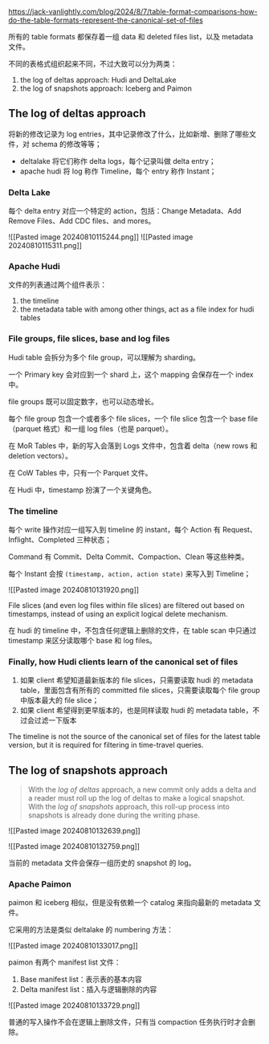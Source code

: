 https://jack-vanlightly.com/blog/2024/8/7/table-format-comparisons-how-do-the-table-formats-represent-the-canonical-set-of-files

所有的 table formats 都保存着一组 data 和 deleted files list，以及 metadata 文件。

不同的表格式组织起来不同，不过大致可以分为两类：

1. the log of deltas approach: Hudi and DeltaLake
2. the log of snapshots approach: Iceberg and Paimon
## The log of deltas approach

将新的修改记录为 log entries，其中记录修改了什么，比如新增、删除了哪些文件，对 schema 的修改等等；

- deltalake 将它们称作 delta logs，每个记录叫做 delta entry；
- apache hudi 将 log 称作 Timeline，每个 entry 称作 Instant；
### Delta Lake

每个 delta entry 对应一个特定的 action，包括：Change Metadata、Add Remove Files、Add CDC files、and mores。

![[Pasted image 20240810115244.png]]
![[Pasted image 20240810115311.png]]

### Apache Hudi

文件的列表通过两个组件表示：

1. the timeline
2. the metadata table with among other things, act as a file index for hudi tables

### File groups, file slices, base and log files

Hudi table 会拆分为多个 file group，可以理解为 sharding。

一个 Primary key 会对应到一个 shard 上，这个 mapping 会保存在一个 index 中。

file groups 既可以固定数字，也可以动态增长。

每个 file group 包含一个或者多个 file slices，一个 file slice 包含一个 base file（parquet 格式）和一组 log files（也是 parquet）。

在 MoR Tables 中，新的写入会落到 Logs 文件中，包含着 delta（new rows 和 deletion vectors）。

在 CoW Tables 中，只有一个 Parquet 文件。

在 Hudi 中，timestamp 扮演了一个关键角色。
### The timeline

每个 write 操作对应一组写入到 timeline 的 instant，每个 Action 有 Request、Inflight、Completed 三种状态； 

Command 有 Commit、Delta Commit、Compaction、Clean 等这些种类。

每个 Instant 会按 `(timestamp, action, action state)` 来写入到 Timeline；

![[Pasted image 20240810131920.png]]



File slices (and even log files within file slices) are filtered out based on timestamps, instead of using an explicit logical delete mechanism.

在 hudi 的 timeline 中，不包含任何逻辑上删除的文件，在 table scan 中只通过 timestamp 来区分读取哪个 base 和 log files。
### Finally, how Hudi clients learn of the canonical set of files

1. 如果 client 希望知道最新版本的 file slices，只需要读取 hudi 的 metadata table，里面包含有所有的 committed file slices，只需要读取每个 file group 中版本最大的 file slice；
2. 如果 client 希望得到更早版本的，也是同样读取 hudi 的 metadata table，不过会过滤一下版本

The timeline is not the source of the canonical set of files for the latest table version, but it is required for filtering in time-travel queries.
## The log of snapshots approach

> With the _log of deltas_ approach, a new commit only adds a delta and a reader must roll up the log of deltas to make a logical snapshot. With the _log of snapshots_ approach, this roll-up process into snapshots is already done during the writing phase.

![[Pasted image 20240810132639.png]]

![[Pasted image 20240810132759.png]]

当前的 metadata 文件会保存一组历史的 snapshot 的 log。

### Apache Paimon

paimon 和 iceberg 相似，但是没有依赖一个 catalog 来指向最新的 metadata 文件。

它采用的方法是类似 deltalake 的 numbering 方法：

![[Pasted image 20240810133017.png]]

paimon 有两个 manifest list 文件：

1. Base manifest list：表示表的基本内容
2. Delta manifest list：插入与逻辑删除的内容

![[Pasted image 20240810133729.png]]

普通的写入操作不会在逻辑上删除文件，只有当 compaction 任务执行时才会删除。

